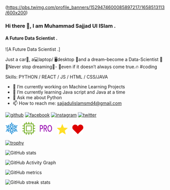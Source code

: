 (https://pbs.twimg.com/profile_banners/1529474600085897217/1658513113/600x200)

### Hi there 👋, I am Muhammad Sajjad Ul ISlam .
#### A Future Data Scientist .
![A Future Data Scientist .]

Just a car🚗, a💻laptop/ 🖥️desktop 🙂and a dream–become a Data-Scientist 🖤 🖤Never stop dreaming🙂- 🖤even if it doesn’t always come true.🔥 #coding

Skills: PYTHON / REACT / JS / HTML / CSS/JAVA

- 🔭 I’m currently working on Machine Learning Projects 
- 🌱 I’m currently learning Java script and Java at a time  
- 💬 Ask me about Python 
- 📫 How to reach me: sajjadulislamsmd4@gmail.com 


[<img src='https://cdn.jsdelivr.net/npm/simple-icons@3.0.1/icons/github.svg' alt='github' height='40'>](https://github.com/Sajjad085)  [<img src='https://cdn.jsdelivr.net/npm/simple-icons@3.0.1/icons/facebook.svg' alt='facebook' height='40'>](https://www.facebook.com/sajjadulislam.noob.proggrammer2)  [<img src='https://cdn.jsdelivr.net/npm/simple-icons@3.0.1/icons/instagram.svg' alt='instagram' height='40'>](https://www.instagram.com/sajjadulislam.sajjad.73/)  [<img src='https://cdn.jsdelivr.net/npm/simple-icons@3.0.1/icons/twitter.svg' alt='twitter' height='40'>](https://twitter.com/s_sajjadulislam)  

<a href='https://archiveprogram.github.com/'><img src='https://raw.githubusercontent.com/acervenky/animated-github-badges/master/assets/acbadge.gif' width='40' height='40'></a> <a href='https://docs.github.com/en/developers'><img src='https://raw.githubusercontent.com/acervenky/animated-github-badges/master/assets/devbadge.gif' width='40' height='40'></a> <a href='https://github.com/pricing'><img src='https://raw.githubusercontent.com/acervenky/animated-github-badges/master/assets/pro.gif' width='40' height='40'></a> <a href='https://stars.github.com/'><img src='https://raw.githubusercontent.com/acervenky/animated-github-badges/master/assets/starbadge.gif' width='35' height='35'></a> <a href='https://docs.github.com/en/github/supporting-the-open-source-community-with-github-sponsors'><img src='https://raw.githubusercontent.com/acervenky/animated-github-badges/master/assets/sponsorbadge.gif' width='35' height='35'></a> 

[![trophy](https://github-profile-trophy.vercel.app/?username=Sajjad085)](https://github.com/ryo-ma/github-profile-trophy)

![GitHub stats](https://github-readme-stats.vercel.app/api?username=Sajjad085&show_icons=true&count_private=true)  

![GitHub Activity Graph](https://activity-graph.herokuapp.com/graph?username=Sajjad085)  

![GitHub metrics](https://metrics.lecoq.io/Sajjad085)  

![GitHub streak stats](https://github-readme-streak-stats.herokuapp.com/?user=Sajjad085)  


